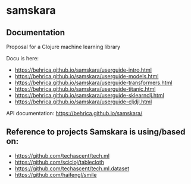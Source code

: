 # samskara

## Documentation

Proposal for a Clojure machine learning library

Docu is here:
* https://behrica.github.io/samskara/userguide-intro.html
* https://behrica.github.io/samskara/userguide-models.html
* https://behrica.github.io/samskara/userguide-transformers.html
* https://behrica.github.io/samskara/userguide-titanic.html
* https://behrica.github.io/samskara/userguide-sklearnclj.html
* https://behrica.github.io/samskara/userguide-cljdjl.html

API documentation:
https://behrica.github.io/samskara/


## Reference to projects Samskara is using/based on:

* https://github.com/techascent/tech.ml
* https://github.com/scicloj/tablecloth
* https://github.com/techascent/tech.ml.dataset
* https://github.com/haifengl/smile
